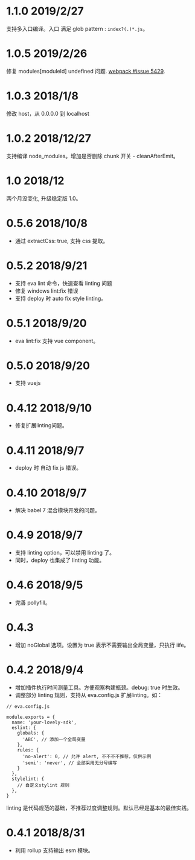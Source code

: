 # 1.1.0 2019/2/27

支持多入口编译。入口 满足 glob pattern : `index?(.)*.js`。

# 1.0.5 2019/2/26

修复 modules[moduleId] undefined 问题. [webpack #issue 5429](https://github.com/webpack/webpack/issues/5429).

# 1.0.3 2018/1/8

修改 host，从 0.0.0.0 到  localhost

# 1.0.2 2018/12/27

支持编译 node_modules。增加是否删除 chunk 开关 - cleanAfterEmit。

# 1.0  2018/12

两个月没变化, 升级稳定版 1.0。

# 0.5.6 2018/10/8

* 通过 extractCss: true, 支持 css 提取。

# 0.5.2 2018/9/21

* 支持 eva lint 命令，快速查看 linting 问题
* 修复 windows lint:fix 错误
* 支持 deploy 时 auto fix style linting。

# 0.5.1 2018/9/20

* eva lint:fix 支持 vue component。

# 0.5.0 2018/9/20

* 支持 vuejs

# 0.4.12 2018/9/10

* 修复扩展linting问题。

# 0.4.11 2018/9/7

* deploy 时 自动 fix js 错误。

# 0.4.10 2018/9/7

* 解决 babel 7 混合模块开发的问题。

# 0.4.9 2018/9/7

* 支持 linting option，可以禁用 linting 了。
* 同时，deploy 也集成了 linting 功能。

# 0.4.6 2018/9/5

* 完善 pollyfill。

# 0.4.3

* 增加 noGlobal 选项。设置为 true 表示不需要输出全局变量，只执行 iife。

# 0.4.2 2018/9/4

* 增加插件执行时间测量工具。方便观察构建瓶颈。debug: true 时生效。
* 调整部分 linting 规则，支持从 eva.config.js 扩展linting。如：

```
// eva.config.js

module.exports = {
  name: 'your-lovely-sdk',
  eslint: {
    globals: {
      'ABC', // 添加一个全局变量
    },
    rules: {
      'no-alert': 0, // 允许 alert, 不不不不推荐，仅供示例
      'semi': 'never', // 全部采用无分号编写
    }
  },
  stylelint: {
    // 自定义stylint 规则
  },
}

````

linting 是代码规范的基础，不推荐过度调整规则。默认已经是基本的最佳实践。

# 0.4.1 2018/8/31

* 利用 rollup 支持输出 esm 模块。
